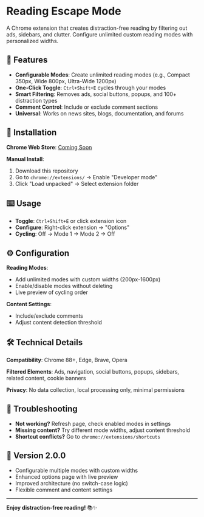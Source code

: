 # Reading Escape Mode

A Chrome extension that creates distraction-free reading by filtering out ads, sidebars, and clutter. Configure unlimited custom reading modes with personalized widths.

## 🚀 Features

- **Configurable Modes**: Create unlimited reading modes (e.g., Compact 350px, Wide 800px, Ultra-Wide 1200px)
- **One-Click Toggle**: `Ctrl+Shift+E` cycles through your modes
- **Smart Filtering**: Removes ads, social buttons, popups, and 100+ distraction types
- **Comment Control**: Include or exclude comment sections
- **Universal**: Works on news sites, blogs, documentation, and forums

## 🎯 Installation

**Chrome Web Store**: [Coming Soon](#)

**Manual Install**:
1. Download this repository
2. Go to `chrome://extensions/` → Enable "Developer mode"
3. Click "Load unpacked" → Select extension folder

## ⌨️ Usage

- **Toggle**: `Ctrl+Shift+E` or click extension icon
- **Configure**: Right-click extension → "Options"
- **Cycling**: Off → Mode 1 → Mode 2 → Off

## ⚙️ Configuration

**Reading Modes**:
- Add unlimited modes with custom widths (200px-1600px)
- Enable/disable modes without deleting
- Live preview of cycling order

**Content Settings**:
- Include/exclude comments
- Adjust content detection threshold

## 🛠️ Technical Details

**Compatibility**: Chrome 88+, Edge, Brave, Opera

**Filtered Elements**: Ads, navigation, social buttons, popups, sidebars, related content, cookie banners

**Privacy**: No data collection, local processing only, minimal permissions

## 🐛 Troubleshooting

- **Not working?** Refresh page, check enabled modes in settings
- **Missing content?** Try different mode widths, adjust content threshold
- **Shortcut conflicts?** Go to `chrome://extensions/shortcuts`

## 📝 Version 2.0.0

- Configurable multiple modes with custom widths
- Enhanced options page with live preview
- Improved architecture (no switch-case logic)
- Flexible comment and content settings

---

**Enjoy distraction-free reading!** 📚✨
